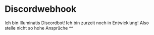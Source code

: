 # Discordwebhook
Ich bin Illuminatis Discordbot! Ich bin zurzeit noch in Entwicklung! Also stelle nicht so hohe Ansprüche ^^
